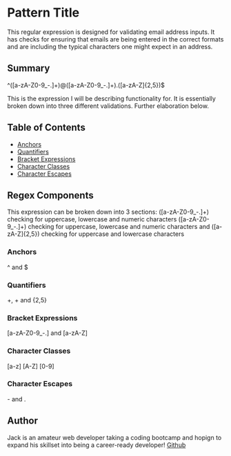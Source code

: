 # Pattern Title

<!-- https://regexr.com/ -->
<!-- https://regexlib.com/REDetails.aspx?regexp_id=167 -->

This regular expression is designed for validating email address inputs. It has checks for ensuring that emails are being entered in the correct formats and are including the typical characters one might expect in an address. 

## Summary
	
^([a-zA-Z0-9_\-\.]+)@([a-zA-Z0-9_\-\.]+)\.([a-zA-Z]{2,5})$

This is the expression I will be describing functionality for. It is essentially broken down into three different validations. Further elaboration below.

## Table of Contents

- [Anchors](#anchors)
- [Quantifiers](#quantifiers)
- [Bracket Expressions](#bracket-expressions)
- [Character Classes](#character-classes)
- [Character Escapes](#character-escapes)

## Regex Components
This expression can be broken down into 3 sections:
([a-zA-Z0-9_\-\.]+) checking for uppercase, lowercase and numeric characters
([a-zA-Z0-9_\-\.]+) checking for uppercase, lowercase and numeric characters
and ([a-zA-Z]{2,5}) checking for uppercase and lowercase characters

### Anchors
^ and $

### Quantifiers
+, + and {2,5}

### Bracket Expressions
[a-zA-Z0-9_\-\.]
and 
[a-zA-Z]

### Character Classes
[a-z]
[A-Z]
[0-9]

### Character Escapes
\- and \.

## Author

Jack is an amateur web developer taking a coding bootcamp and hopign to expand his skillset into being a career-ready developer!
[Github](https://github.com/Jcarps97)
